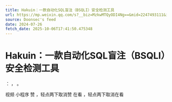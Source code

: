 ```yaml
---
title: Hakuin：一款自动化SQL盲注（BSQLI）安全检测工具
url: https://mp.weixin.qq.com/s?__biz=MzkwMTQyODI4Ng==&mid=2247493111&idx=3&sn=bf8854401f5b82d2fb9cc0f5f68de7d6
source: Doonsec's feed
date: 2024-07-26
fetch_date: 2025-10-06T17:41:50.475348
---
```


# Hakuin：一款自动化SQL盲注（BSQLI）安全检测工具

：
，
。

视频
小程序
赞
，轻点两下取消赞
在看
，轻点两下取消在看